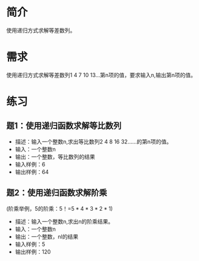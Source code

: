 # 简介
使用递归方式求解等差数列。
# 需求
使用递归方式求解等差数列1 4 7 10 13…第n项的值，要求输入n,输出第n项的值。
# 练习
## 题1：使用递归函数求解等比数列
- 描述：输入一个整数n,求出等比数列2 4 8 16 32……的第n项的值。
- 输入：一个整数n
- 输出：一个整数，等比数列的结果
- 输入样例：6
- 输出样例：64

## 题2：使用递归函数求解阶乘
(阶乘举例，5的阶乘：5！=$5*4*3*2*1$)
- 描述：输入一个整数n,求出n的阶乘结果。
- 输入：一个整数n
- 输出：一个整数，nl的结果
- 输入样例：5
- 输出样例：120
